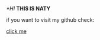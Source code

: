 _*HI_ **THIS IS NATY**

if you want to visit my github check:

[click me](https://github.com/NatyLegesse/HEALTH-AND-FITNESS-TRACKER/edit/main/README.md)
